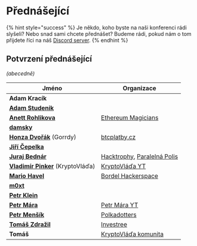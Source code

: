 # Přednášející

{% hint style="success" %}
Je někdo, koho byste na naši konferenci rádi slyšeli? Nebo snad sami chcete přednášet? Budeme rádi, pokud nám o tom přijdete říci na náš [Discord server](https://discord.gg/5k9dEtVhnv).
{% endhint %}

## Potvrzení přednášející

_(abecedně)_

| Jméno                                                                | Organizace                                                                         |
| -------------------------------------------------------------------- | ---------------------------------------------------------------------------------- |
| **Adam Kracík**                                                      |                                                                                    |
| ****[**Adam Studenik**](https://twitter.com/adamstudenik)****        |                                                                                    |
| ****[**Anett Rohlikova**](https://twitter.com/anettrolikova)****     | [Ethereum Magicians](https://ethereum-magicians.org)                               |
| ****[**damsky**](https://twitter.com/CryptoDamSky)****               |                                                                                    |
| [**Honza Dvořák**](https://twitter.com/\_Honza\_Dvorak) (Gorrdy)     | [btcplatby.cz](https://btcplatby.cz)                                               |
| ****[**Jiří Čepelka**](https://twitter.com/JiriCepelka)****          |                                                                                    |
| ****[**Juraj Bednár**](https://twitter.com/jurbed)****               | [Hacktrophy](https://hacktrophy.com), [Paralelná Polis](https://paralelnapolis.sk) |
| [**Vladimír Pinker**](https://twitter.com/KryptoVlada) (KryptoVláďa) | [KryptoVláďa YT](https://www.kryptovlada.win)                                      |
| ****[**Mario Havel**](https://twitter.com/TMIYChao)****              | [Bordel Hackerspace](https://bordel.paralelnipolis.cz/#/)                          |
| ****[**m0xt**](https://twitter.com/m0xt\_)****                       |                                                                                    |
| ****[**Petr Klein**](https://twitter.com/kleinpetr\_com)****         |                                                                                    |
| ****[**Petr Mára**](https://twitter.com/petrmara)****                | [Petr Mára YT](https://www.youtube.com/channel/UCSgFxc7dM\_mjQIC0zxn1zqw)          |
| ****[**Petr Menšík**](https://twitter.com/petr\_mensik)****          | [Polkadotters](https://twitter.com/polkadotterss)                                  |
| ****[**Tomáš Zdražil**](https://twitter.com/investree\_cz)****       | [Investree](https://investree.cz)                                                  |
| **Tomáš**                                                            | [KryptoVláďa komunita](https://www.kryptovlada.win)                                |

